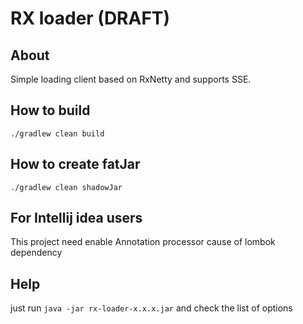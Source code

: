 # RX loader (DRAFT)
## About
Simple loading client based on RxNetty and supports SSE.

## How to build
`./gradlew clean build`

## How to create fatJar
`./gradlew clean shadowJar`

## For Intellij idea users
This project need enable Annotation processor cause of lombok dependency

## Help
just run `java -jar rx-loader-x.x.x.jar` and check the list of options